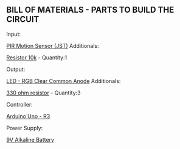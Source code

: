 BILL OF MATERIALS - PARTS TO BUILD THE CIRCUIT
----------------------------------------------
Input:

[PIR Motion Sensor (JST)](https://www.sparkfun.com/products/13285)
Additionals:

[Resistor 10k](https://www.sparkfun.com/products/8374) - Quantity:1


Output:

[LED - RGB Clear Common Anode](https://www.sparkfun.com/products/10820)
Additionals:

[330 ohm resistor](https://www.sparkfun.com/products/8377) - Quantity:3

Controller:

[Arduino Uno - R3](https://www.sparkfun.com/products/11021)

Power Supply:

[9V Alkaline Battery](https://www.sparkfun.com/products/10218)



